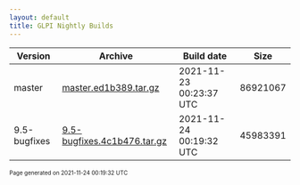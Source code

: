 ```yaml
---
layout: default
title: GLPI Nightly Builds
---
```


Version|Archive|Build date|Size
---|---|---|---
master|[master.ed1b389.tar.gz](master.ed1b389.tar.gz)|2021-11-23 00:23:37 UTC|86921067
9.5-bugfixes|[9.5-bugfixes.4c1b476.tar.gz](9.5-bugfixes.4c1b476.tar.gz)|2021-11-24 00:19:32 UTC|45983391

<font size="1">Page generated on 2021-11-24 00:19:32 UTC</font>

